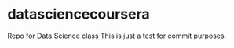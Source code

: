 datasciencecoursera
===================

Repo for Data Science class
This is just a test for commit purposes.
